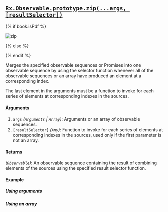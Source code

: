 ## [`Rx.Observable.prototype.zip(...args, [resultSelector])`](https://github.com/Reactive-Extensions/RxJS/blob/master/src/core/linq/observable/zipproto.js)

{% if book.isPdf %}

![zip](http://reactivex.io/documentation/operators/images/zip.png)

{% else %}

<rx-marbles key="zip"></rx-marbles>

{% endif %}

Merges the specified observable sequences or Promises into one observable sequence by using the selector function whenever all of the observable sequences or an array have produced an element at a corresponding index.

The last element in the arguments must be a function to invoke for each series of elements at corresponding indexes in the sources.

#### Arguments
1. `args` *(`Arguments` | `Array`)*: Arguments or an array of observable sequences.
2. `[resultSelector]` *(`Any`)*: Function to invoke for each series of elements at corresponding indexes in the sources, used only if the first parameter is not an array.

#### Returns
*(`Observable`)*: An observable sequence containing the result of combining elements of the sources using the specified result selector function. 

#### Example

##### Using arguments

[](http://jsbin.com/pijaho/1/embed?js,console)

##### Using an array

[](http://jsbin.com/wazuha/1/embed?js,console)